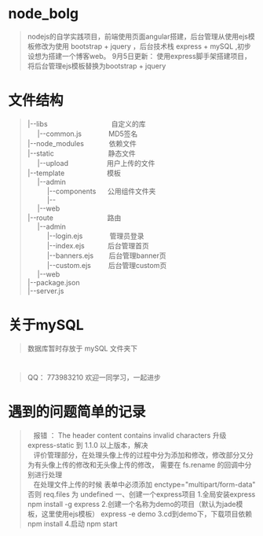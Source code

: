 # node_bolg

> nodejs的自学实践项目，前端使用页面angular搭建，后台管理从使用ejs模板修改为使用 bootstrap + jquery ，后台技术栈 express + mySQL ,初步设想为搭建一个博客web。
> 9月5日更新： 使用express脚手架搭建项目，将后台管理ejs模板替换为bootstrap + jquery

# 文件结构
><div>|--libs &nbsp; &nbsp; &nbsp; &nbsp; &nbsp; &nbsp; &nbsp; &nbsp; &nbsp; &nbsp;<span style="white-space:pre">  </span>&nbsp; &nbsp; &nbsp; &nbsp; &nbsp; &nbsp;自定义的库</div><div>&nbsp; &nbsp; &nbsp;|--common.js &nbsp; &nbsp; &nbsp; &nbsp; &nbsp; &nbsp; &nbsp;MD5签名</div><div>|--node_modules &nbsp; &nbsp; &nbsp; &nbsp; &nbsp; &nbsp; 依赖文件</div><div>|--static &nbsp; &nbsp; &nbsp; &nbsp; &nbsp; &nbsp; &nbsp; &nbsp; &nbsp; &nbsp; &nbsp; &nbsp; &nbsp; &nbsp;静态文件</div><div>&nbsp; &nbsp; &nbsp;|--upload &nbsp; &nbsp; &nbsp; &nbsp; &nbsp; &nbsp; &nbsp; &nbsp; &nbsp; &nbsp;用户上传的文件</div><div>|--template &nbsp; &nbsp; &nbsp; &nbsp; &nbsp; &nbsp; &nbsp; &nbsp; &nbsp; &nbsp; &nbsp;模板</div><div>&nbsp; &nbsp; &nbsp;|--admin</div><div>&nbsp; &nbsp; &nbsp; &nbsp; &nbsp; |--components &nbsp; &nbsp; &nbsp;公用组件文件夹</div><div>&nbsp; &nbsp; &nbsp; &nbsp; &nbsp; |--</div><div>&nbsp; &nbsp; &nbsp;|--web</div><div>|--route &nbsp; &nbsp; &nbsp; &nbsp; &nbsp; &nbsp; &nbsp; &nbsp; &nbsp; &nbsp; &nbsp; &nbsp; &nbsp; &nbsp;路由</div><div>&nbsp; &nbsp; &nbsp;|--admin</div><div>&nbsp; &nbsp; &nbsp; &nbsp; &nbsp; |--login.ejs &nbsp; &nbsp;<span style="white-space:pre">  </span>&nbsp; &nbsp; &nbsp; &nbsp; 管理员登录&nbsp;</div><div>&nbsp; &nbsp; &nbsp; &nbsp; &nbsp; |--index.ejs &nbsp; &nbsp; &nbsp; &nbsp; &nbsp; &nbsp;后台管理首页</div><div>&nbsp; &nbsp; &nbsp; &nbsp; &nbsp; |--banners.ejs &nbsp; &nbsp; &nbsp; &nbsp;后台管理banner页</div><div>&nbsp; &nbsp; &nbsp; &nbsp; &nbsp; |--custom.ejs &nbsp; &nbsp; &nbsp; &nbsp; 后台管理custom页</div><div>&nbsp; &nbsp; &nbsp;|--web</div><div>|--package.json</div><div>|--server.js</div>


# 关于mySQL

> 数据库暂时存放于 mySQL 文件夹下 

#
> QQ： 773983210
> 欢迎一同学习，一起进步

# 遇到的问题简单的记录
> &nbsp; &nbsp;报错 ： The header content contains invalid characters  升级 express-static 到 1.1.0 以上版本，解决<br />
> &nbsp; &nbsp;评价管理部分，在处理头像上传的过程中分为添加和修改，修改部分又分为有头像上传的修改和无头像上传的修改， 需要在 fs.rename 的回调中分别进行处理 <br />
> &nbsp; &nbsp;在处理文件上传的时候 表单中必须添加 enctype="multipart/form-data" 否则 req.files 为 undefined
>一、创建一个express项目
>    1.全局安装express 
>        npm install -g express
>   2.创建一个名称为demo的项目（默认为jade模板，这里使用ejs模板）
>        express -e demo
>    3.cd到demo下，下载项目依赖
>        npm install 
>    4.启动
>        npm start
